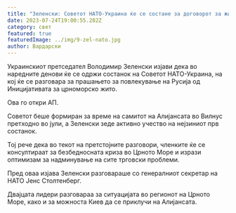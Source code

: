 ```yaml
---
title: "Зеленски: Советот НАТО-Украина ќе се состане за договорот за жито"
date: 2023-07-24T19:00:55.282Z
category: свет
featured: true
featuredImage: ../img/9-zel-nato.jpg
author: Вардарски
---
```

Украинскиот претседател Володимир Зеленски изјави дека во наредните денови ќе се одржи состанок на Советот НАТО-Украина, на кој ќе се разговара за прашањето за повлекување на Русија од Иницијативата за црноморско жито.

Ова го откри АП.

Советот беше формиран за време на самитот на Алијансата во Вилнус претходно во јули, а Зеленски зеде активно учество на нејзиниот прв состанок.

Тој рече дека во текот на претстојните разговори, членките ќе се консултираат за безбедносната криза во Црното Море и изрази оптимизам за надминување на сите трговски проблеми.

Пред оваа изјава Зеленски разговараше со генералниот секретар на НАТО Јенс Столтенберг.

Двајцата лидери разговараа за ситуацијата во регионот на Црното Море, како и за можноста Киев да се приклучи на Алијансата.